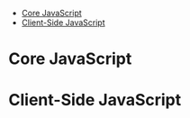 * [Core JavaScript](#core-javascript)
* [Client-Side JavaScript](#client-side-javascript)

# Core JavaScript

# Client-Side JavaScript
